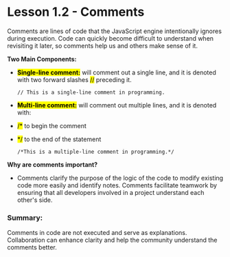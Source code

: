 # Lesson 1.2 - Comments

Comments are lines of code that the JavaScript engine intentionally ignores during execution. Code can quickly become difficult to understand when revisiting it later, so comments help us and others make sense of it.

**Two Main Components:**

- <mark>**Single-line comment:**</mark> will comment out a single line, and it is denoted with two forward slashes <mark>//</mark> preceding it.

      // This is a single-line comment in programming.

- <mark>**Multi-line comment:**</mark> will comment out multiple lines, and it is denoted with:
- <mark>/*</mark> to begin the comment
- <mark>*/</mark> to the end of the statement

      /*This is a multiple-line comment in programming.*/

**Why are comments important?**

- Comments clarify the purpose of the logic of the code to modify existing code more easily and identify notes. Comments facilitate teamwork by ensuring that all developers involved in a project understand each other's side.

### Summary:
Comments in code are not executed and serve as explanations. Collaboration can enhance clarity and help the community understand the comments better.
